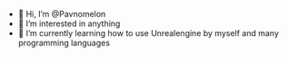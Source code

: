 - 👋 Hi, I’m @Pavnomelon
- 👀 I’m interested in anything
- 🌱 I’m currently learning how to use Unrealengine by myself and many programming languages


<!---
Pavnomelon/Pavnomelon is a ✨ special ✨ repository because its `README.md` (this file) appears on your GitHub profile.
You can click the Preview link to take a look at your changes.
--->
